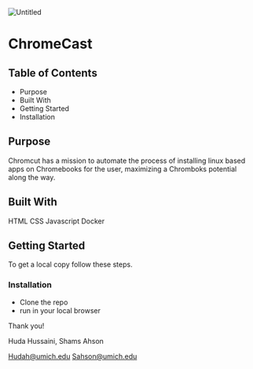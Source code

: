 ![Untitled](https://user-images.githubusercontent.com/84679614/156928866-e1145b70-f841-4851-9ecb-642a53150f6d.png)

# ChromeCast
## Table of Contents
- Purpose
- Built With
- Getting Started
- Installation

## Purpose

Chromcut has a mission to automate the process of installing linux based apps on Chromebooks for the user, maximizing a Chromboks potential along the way.

## Built With
HTML
CSS
Javascript
Docker

## Getting Started
To get a local copy follow these steps.
### Installation
- Clone the repo
- run in your local browser

Thank you!

Huda Hussaini, Shams Ahson

Hudah@umich.edu
Sahson@umich.edu










